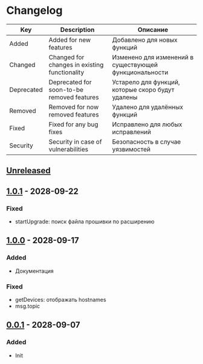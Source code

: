 # Changelog

| Key           | Description                                   | Описание
|---            |---                                            |---
| Added         | Added for new features                        | Добавлено для новых функций
| Changed       | Changed for changes in existing functionality | Изменено для изменений в существующей функциональности
| Deprecated    | Deprecated for soon-to-be removed features    | Устарело для функций, которые скоро будут удалены
| Removed       | Removed for now removed features              | Удалено для удалённых функций
| Fixed         | Fixed for any bug fixes                       | Исправлено для любых исправлений
| Security      | Security in case of vulnerabilities           | Безопасность в случае уязвимостей


## [Unreleased](../../../compare/1.0.0...HEAD)

## [1.0.1](../../../releases/tag/0.0.1) - 2028-09-22
### Fixed
- startUpgrade: поиск файла прошивки по расширению

## [1.0.0](../../../releases/tag/0.0.1) - 2028-09-17
### Added
- Документация
### Fixed
- getDevices: отображать hostnames
- msg.topic

## [0.0.1](../../../releases/tag/0.0.1) - 2028-09-07
### Added
- Init
